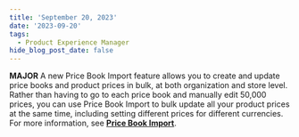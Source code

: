 ```yaml
---
title: 'September 20, 2023'
date: '2023-09-20'
tags:
  - Product Experience Manager
hide_blog_post_date: false
---
```


**MAJOR** A new Price Book Import feature allows you to create and update price books and product prices in bulk, at both organization and store level. Rather than having to go to each price book and manually edit 50,000 prices, you can use Price Book Import to bulk update all your product prices at the same time, including setting different prices for different currencies. For more information, see **[Price Book Import](https://elasticpath.dev/docs/pxm/pricebooks/price-import/overview)**.
